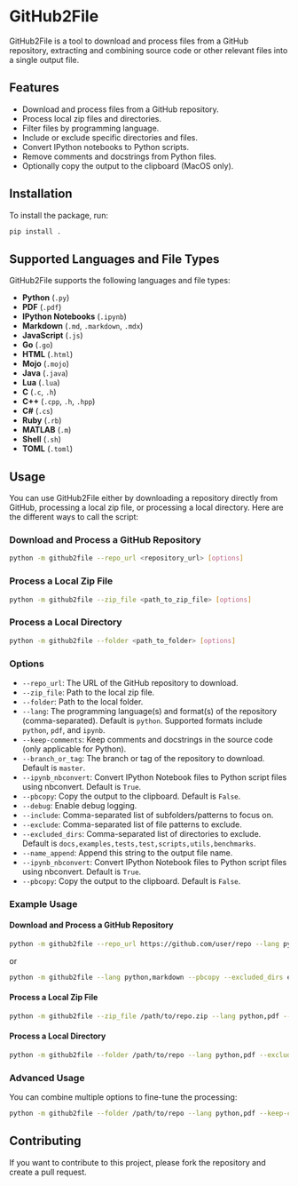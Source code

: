 # GitHub2File

GitHub2File is a tool to download and process files from a GitHub repository, extracting and combining source code or other relevant files into a single output file.

## Features

- Download and process files from a GitHub repository.
- Process local zip files and directories.
- Filter files by programming language.
- Include or exclude specific directories and files.
- Convert IPython notebooks to Python scripts.
- Remove comments and docstrings from Python files.
- Optionally copy the output to the clipboard (MacOS only).

## Installation

To install the package, run:

```bash
pip install .
```

## Supported Languages and File Types

GitHub2File supports the following languages and file types:

- **Python** (`.py`)
- **PDF** (`.pdf`)
- **IPython Notebooks** (`.ipynb`)
- **Markdown** (`.md`, `.markdown`, `.mdx`)
- **JavaScript** (`.js`)
- **Go** (`.go`)
- **HTML** (`.html`)
- **Mojo** (`.mojo`)
- **Java** (`.java`)
- **Lua** (`.lua`)
- **C** (`.c`, `.h`)
- **C++** (`.cpp`, `.h`, `.hpp`)
- **C#** (`.cs`)
- **Ruby** (`.rb`)
- **MATLAB** (`.m`)
- **Shell** (`.sh`)
- **TOML** (`.toml`)

## Usage

You can use GitHub2File either by downloading a repository directly from GitHub, processing a local zip file, or processing a local directory. Here are the different ways to call the script:

### Download and Process a GitHub Repository

```bash
python -m github2file --repo_url <repository_url> [options]
```

### Process a Local Zip File

```bash
python -m github2file --zip_file <path_to_zip_file> [options]
```

### Process a Local Directory

```bash
python -m github2file --folder <path_to_folder> [options]
```

### Options

- `--repo_url`: The URL of the GitHub repository to download.
- `--zip_file`: Path to the local zip file.
- `--folder`: Path to the local folder.
- `--lang`: The programming language(s) and format(s) of the repository (comma-separated). Default is `python`. Supported formats include `python`, `pdf`, and `ipynb`.
- `--keep-comments`: Keep comments and docstrings in the source code (only applicable for Python).
- `--branch_or_tag`: The branch or tag of the repository to download. Default is `master`.
- `--ipynb_nbconvert`: Convert IPython Notebook files to Python script files using nbconvert. Default is `True`.
- `--pbcopy`: Copy the output to the clipboard. Default is `False`.
- `--debug`: Enable debug logging.
- `--include`: Comma-separated list of subfolders/patterns to focus on.
- `--exclude`: Comma-separated list of file patterns to exclude.
- `--excluded_dirs`: Comma-separated list of directories to exclude. Default is `docs,examples,tests,test,scripts,utils,benchmarks`.
- `--name_append`: Append this string to the output file name.
- `--ipynb_nbconvert`: Convert IPython Notebook files to Python script files using nbconvert. Default is `True`.
- `--pbcopy`: Copy the output to the clipboard. Default is `False`.

### Example Usage

#### Download and Process a GitHub Repository

```bash
python -m github2file --repo_url https://github.com/user/repo --lang python,markdown,pdf --pbcopy --excluded_dirs env
```

or 

```bash
python -m github2file --lang python,markdown --pbcopy --excluded_dirs env https://github.com/user/repo 
```
#### Process a Local Zip File

```bash
python -m github2file --zip_file /path/to/repo.zip --lang python,pdf --include src,lib --exclude test --keep-comments
```

#### Process a Local Directory

```bash
python -m github2file --folder /path/to/repo --lang python,pdf --excluded_dirs env,docs
```

### Advanced Usage

You can combine multiple options to fine-tune the processing:

```bash
python -m github2file --folder /path/to/repo --lang python,pdf --keep-comments --include src,lib --name_append processed --debug --pbcopy
```

## Contributing

If you want to contribute to this project, please fork the repository and create a pull request.

